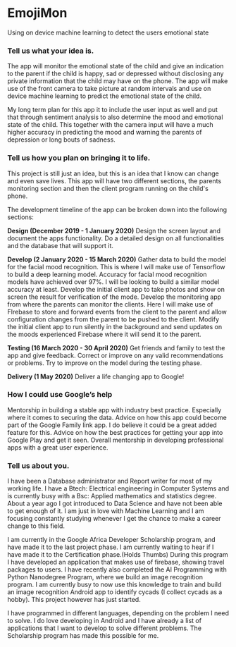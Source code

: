 # EmojiMon
Using on device machine learning to detect the users emotional state

### Tell us what your idea is. 

The app will monitor the emotional state of the child and give an indication to the parent if the child is happy, sad or depressed without disclosing any private information that the child may have on the phone.
The app will make use of the front camera to take picture at random intervals and use on device machine learning to predict the emotional state of the child.

My long term plan for this app it to include the user input as well and put that through sentiment analysis to also determine the mood and emotional state of the child. This together with the camera input will have a much higher accuracy in predicting the mood and warning the parents of depression or long bouts of sadness.


### Tell us how you plan on bringing it to life. 

This project is still just an idea, but this is an idea that I know can change and even save lives.
This app will have two different sections, the parents monitoring section and then the client program running on the child's phone.

The development timeline of the app can be broken down into the following sections:

**Design (December 2019 - 1 January 2020)**
Design the screen layout and document the apps functionality.
Do a detailed design on all functionalities and the database that will support it.

**Develop (2 January 2020 - 15 March 2020)**
Gather data to build the model for the facial mood recognition. This is where I will make use of Tensorflow to build a deep learning model. Accuracy for facial mood recognition models have achieved over 97%. I will be looking to build a similar model accuracy at least.
Develop the initial client app to take photos and show on screen the result for verification of the mode.
Develop the monitoring app from where the parents can monitor the clients. Here I will make use of FIrebase to store and forward events from the client to the parent and allow configuration changes from the parent to be pushed to the client.
Modify the initial client app to run silently in the background and send updates on the moods experienced Firebase where it will send it to the parent.

**Testing (16 March 2020 - 30 April 2020)**
Get friends and family to test the app and give feedback.
Correct or improve on any valid recommendations or problems.
Try to improve on the model during the testing phase.

**Delivery (1 May 2020)**
Deliver a life changing app to Google!

### How I could use Google’s help
Mentorship in building a stable app with industry best practice. Especially where it comes to securing the data.
Advice on how this app could become part of the Google Family link app. I do believe it could be a great added feature for this.
Advice on how the best practices for getting your app into Google Play and get it seen.
Overall mentorship in developing professional apps with a great user experience.



### Tell us about you. 

I have been a Database administrator and Report writer for most of my working life. I have a Btech: Electrical engineering in Computer Systems  and is currently busy with a Bsc: Applied mathematics and statistics degree. 
About a year ago I got introduced to Data Science and have not been able to get enough of it. I am just in love with Machine Learning and I am focusing constantly studying whenever I get the chance to make a career change to this field.

I am currently in the Google Africa Developer Scholarship program, and have made it to the last project phase. I am currently waiting to hear if I have made it to the Certification phase.(Holds Thumbs)
During this program I have developed an application that makes use of firebase, showing travel packages to users.
I have recently also completed the AI Programming with Python Nanodegree Program, where we build an image recognition program. I am currently busy to now use this knowledge to train and build an image recognition Android app to identify cycads (I collect cycads as a hobby). This project however has just started.

I have programmed in different languages, depending on the problem I need to solve. I do love developing in Android and I have already a list of applications that I want to develop to solve different problems. The Scholarship program has made this possible for me. 
